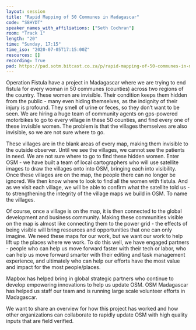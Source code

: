 ```yaml
---
layout: session
title: "Rapid Mapping of 50 Communes in Madagascar"
code: "S8HYDT"
speaker_names_with_affiliations: ["Seth Cochran"]
room: "Track 1"
length: "20"
time: "Sunday, 17:15"
time_iso: "2020-07-05T17:15:00Z"
resources: []
recording: True
pad: https://pad.sotm.bitcast.co.za/p/rapid-mapping-of-50-communes-in-madagascar
---
```

Operation Fistula have a project in Madagascar where we are trying to end fistula for every woman in 50 communes (counties) across two regions of the country. These women are invisible. Their condition keeps them hidden from the public - many even hiding themselves, as the indignity of their injury is profound. They smell of urine or feces, so they don’t want to be seen. We are hiring a huge team of community agents on gps-powered motorbikes to go to every village in these 50 counties, and find every one of these invisible women. The problem is that the villages themselves are also invisible, so we are not sure where to go.

These villages are in the blank areas of every map, making them invisible to the outside observer. Until we see the villages, we cannot see the patients in need. We are not sure where to go to find these hidden women. Enter OSM - we have built a team of local cartographers who will use satellite images to draw the villages onto into OSM, bringing each into visibility. Once these villages are on the map, the people there can no longer be ignored. We then know where to look to find all the women with fistula. And as we visit each village, we will be able to confirm what the satellite told us - to strengthening the integrity of the village maps we build in OSM. To name the villages.

Of course, once a village is on the map, it is then connected to the global development and business community. Making these communities visible on the map is almost like connecting them to the power grid - the effects of being visible will bring resources and opportunities that one can only imagine. We need these maps for our work, but we want our work to help lift up the places where we work.  To do this well, we have engaged partners - people who can help us move forward faster with their tech or labor, who can help us move forward smarter with their editing and task management experience, and ultimately who can help our efforts have the most value and impact for the most people/places.

Mapbox has helped bring in global strategic partners who continue to develop empowering innovations to help us update OSM. OSM Madagascar has helped us staff our team and is running large scale volunteer efforts in Madagascar. 

We want to share an overview for how this project has worked and how other organizations can collaborate to rapidly update OSM with high quality inputs that are field verified.
